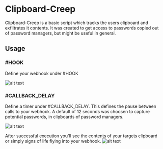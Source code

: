 # Clipboard-Creep #
Clipboard-Creep is a basic script which tracks the users clipboard and exfiltrates it contents. It was created to get access to passwords copied out of password managers, but might be useful in general.


## Usage ##
### #HOOK ###
Define your webhook under #HOOK

![alt text](https://github.com/0iphor13/usbrubberducky-payloads/blob/master/payloads/library/exfiltration/ClipBoard-Creep/media/hook.png)

### #CALLBACK_DELAY ###
Define a timer under #CALLBACK_DELAY. This defines the pause between calls to your webhook. A default of 12 seconds was choosen to capture potential passwords, in clipboards of password managers.

![alt text](https://github.com/0iphor13/usbrubberducky-payloads/blob/master/payloads/library/exfiltration/ClipBoard-Creep/media/callback.png)

After successful execution you'll see the contents of your targets clipboard or simply signs of life flying into your webhook. 
![alt text](https://github.com/0iphor13/usbrubberducky-payloads/blob/master/payloads/library/exfiltration/ClipBoard-Creep/media/clippy.png)
